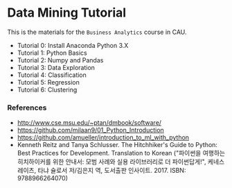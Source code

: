 # Data Mining Tutorial

This is the materials for the `Business Analytics` course in CAU.

- Tutorial 0: Install Anaconda Python 3.X
- Tutorial 1: Python Basics
- Tutorial 2: Numpy and Pandas
- Tutorial 3: Data Exploration
- Tutorial 4: Classification
- Tutorial 5: Regression
- Tutorial 6: Clustering


### References

- http://www.cse.msu.edu/~ptan/dmbook/software/
- https://github.com/milaan9/01_Python_Introduction
- https://github.com/amueller/introduction_to_ml_with_python
- Kenneth Reitz and Tanya Schlusser. The Hitchhiker's Guide to Python: Best Practices for Development. Translation to Korean ("파이썬을 여행하는 히치하이커를 위한 안내서: 모범 사례와 실용 라이브러리로 더 파이썬답게!", 케네스 레이츠, 타냐 슐로서 저/김은지 역, 도서출판 인사이트. 2017. ISBN: 9788966264070)
